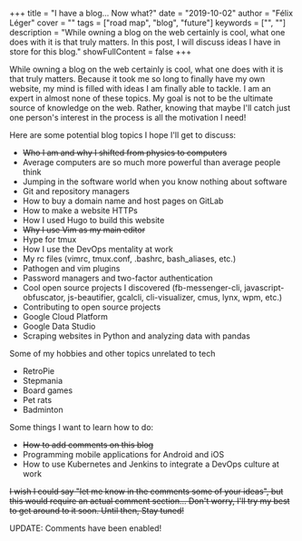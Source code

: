 +++
title = "I have a blog... Now what?"
date = "2019-10-02"
author = "Félix Léger"
cover = ""
tags = ["road map", "blog", "future"]
keywords = ["", ""]
description = "While owning a blog on the web certainly is cool, what one does with it is that truly matters. In this post, I will discuss ideas I have in store for this blog."
showFullContent = false
+++

While owning a blog on the web certainly is cool, what one does with it is that truly matters. Because it took
me so long to finally have my own website, my mind is filled with ideas I am finally able to tackle. I am an
expert in almost none of these topics. My goal is not to be the ultimate source of knowledge on the web.
Rather, knowing that maybe I'll catch just one person's interest in the process is all the motivation I need!

Here are some potential blog topics I hope I'll get to discuss:

- <s>Who I am and why I shifted from physics to computers</s>
- Average computers are so much more powerful than average people think
- Jumping in the software world when you know nothing about software
- Git and repository managers
- How to buy a domain name and host pages on GitLab
- How to make a website HTTPs
- How I used Hugo to build this website
- <s>Why I use Vim as my main editor</s>
- Hype for tmux
- How I use the DevOps mentality at work
- My rc files (vimrc, tmux.conf, .bashrc, bash_aliases, etc.)
- Pathogen and vim plugins
- Password managers and two-factor authentication
- Cool open source projects I discovered (fb-messenger-cli, javascript-obfuscator, js-beautifier, gcalcli,
  cli-visualizer, cmus, lynx, wpm, etc.)
- Contributing to open source projects
- Google Cloud Platform
- Google Data Studio
- Scraping websites in Python and analyzing data with pandas

Some of my hobbies and other topics unrelated to tech

- RetroPie
- Stepmania
- Board games
- Pet rats
- Badminton

Some things I want to learn how to do:

- <s>How to add comments on this blog</s>
- Programming mobile applications for Android and iOS
- How to use Kubernetes and Jenkins to integrate a DevOps culture at work

<s>I wish I could say "let me know in the comments some of your ideas", but this would require an actual comment
section... Don't worry, I'll try my best to get around to it soon. Until then, Stay tuned!</s>

UPDATE: Comments have been enabled! 
